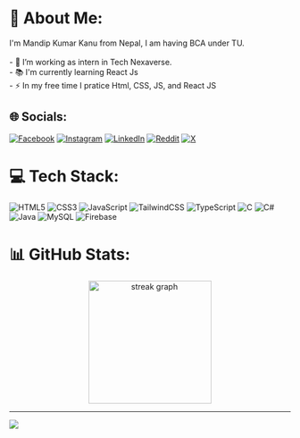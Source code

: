 # 💫 About Me:
I'm Mandip Kumar Kanu from Nepal, I am having BCA under TU.<br><br>- 🔭 I’m working as intern in Tech Nexaverse.<br>- 📚 I'm currently learning React Js<br>- ⚡ In my free time I pratice Html, CSS, JS, and React JS


## 🌐 Socials:
[![Facebook](https://img.shields.io/badge/Facebook-%231877F2.svg?logo=Facebook&logoColor=white)](https://facebook.com/mand1pshah) [![Instagram](https://img.shields.io/badge/Instagram-%23E4405F.svg?logo=Instagram&logoColor=white)](https://instagram.com/mand1pshah) [![LinkedIn](https://img.shields.io/badge/LinkedIn-%230077B5.svg?logo=linkedin&logoColor=white)](https://linkedin.com/in/mandip-kanu-589790168) [![Reddit](https://img.shields.io/badge/Reddit-%23FF4500.svg?logo=Reddit&logoColor=white)](https://reddit.com/user/mand1pshah) [![X](https://img.shields.io/badge/X-black.svg?logo=X&logoColor=white)](https://x.com/mand1pshah) 

# 💻 Tech Stack:
![HTML5](https://img.shields.io/badge/html5-%23E34F26.svg?style=for-the-badge&logo=html5&logoColor=white) ![CSS3](https://img.shields.io/badge/css3-%231572B6.svg?style=for-the-badge&logo=css3&logoColor=white) ![JavaScript](https://img.shields.io/badge/javascript-%23323330.svg?style=for-the-badge&logo=javascript&logoColor=%23F7DF1E) ![TailwindCSS](https://img.shields.io/badge/tailwindcss-%2338B2AC.svg?style=for-the-badge&logo=tailwind-css&logoColor=white) ![TypeScript](https://img.shields.io/badge/typescript-%23007ACC.svg?style=for-the-badge&logo=typescript&logoColor=white) ![C](https://img.shields.io/badge/c-%2300599C.svg?style=for-the-badge&logo=c&logoColor=white) ![C#](https://img.shields.io/badge/c%23-%23239120.svg?style=for-the-badge&logo=csharp&logoColor=white) ![Java](https://img.shields.io/badge/java-%23ED8B00.svg?style=for-the-badge&logo=openjdk&logoColor=white) ![MySQL](https://img.shields.io/badge/mysql-4479A1.svg?style=for-the-badge&logo=mysql&logoColor=white) ![Firebase](https://img.shields.io/badge/firebase-a08021?style=for-the-badge&logo=firebase&logoColor=ffcd34)
# 📊 GitHub Stats:
<div align="center">
  <img src="https://streak-stats.demolab.com?user=MandipKumarKanu&locale=en&mode=daily&theme=dark&hide_border=false&border_radius=5&order=3" height="220" alt="streak graph"  />
</div>

---
[![](https://visitcount.itsvg.in/api?id=MandipKumarKanu&icon=0&color=3)](https://visitcount.itsvg.in)
